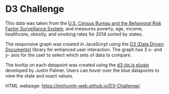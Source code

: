 # D3 Challenge

This data was taken from the [U.S. Census Bureau and the Behavioral Risk Factor Surveillance System](https://www.cdc.gov/brfss/index.html), and measures poverty, age, income, healthcare, obesity, and smoking rates for 2014 sorted by states.

The responsive graph was created in JavaScirpt using the [D3 (Data Driven Documents)](https://d3js.org/) library for enhanced user interaction. The graph has 3 x- and y- axis for the user to select which sets of data to compare.

The tooltip on each datapoint was created using the [d3-tip.js plugin](https://github.com/caged/d3-tip) developed by Justin Palmer. Users can hover over the blue datapoints to view the state and exact values.

HTML webpage: https://jnnhuynh-web.github.io/D3-Challenge/
